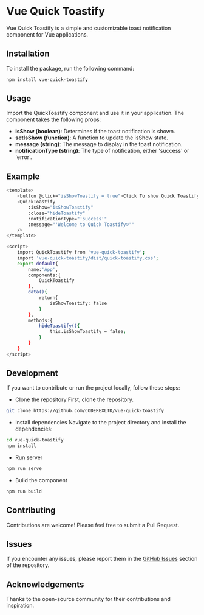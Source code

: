 # Vue Quick Toastify

Vue Quick Toastify is a simple and customizable toast notification component for Vue applications.

## Installation

To install the package, run the following command:

```sh
npm install vue-quick-toastify
```
## Usage
Import the QuickToastify component and use it in your application. The component takes the following props:

- <b>isShow (boolean)</b>: Determines if the toast notification is shown.
- <b>setIsShow (function)</b>: A function to update the isShow state.
- <b>message (string)</b>: The message to display in the toast notification.
- <b>notificationType (string)</b>: The type of notification, either 'success' or 'error'.

## Example
```sh
<template>
    <button @click="isShowToastify = true">Click To show Quick Toastify</button>
    <QuickToastify 
        :isShow="isShowToastify"
        :close="hideToastify"
        :notificationType="'success'"
        :message="'Welcome to Quick Toastify☺'"
    />
</template>

<script>
    import QuickToastify from 'vue-quick-toastify';
    import 'vue-quick-toastify/dist/quick-toastify.css';
    export default{
        name:'App',
        components:{
            QuickToastify
        },
        data(){
            return{
                isShowToastify: false
            }
        },
        methods:{
            hideToastify(){
                this.isShowToastify = false;
            }
        }
    }
</script>
```

## Development
If you want to contribute or run the project locally, follow these steps:

- Clone the repository
First, clone the repository.
```sh
git clone https://github.com/CODEREXLTD/vue-quick-toastify
```
- Install dependencies
Navigate to the project directory and install the dependencies:
```sh
cd vue-quick-toastify
npm install
```
- Run server
```sh
npm run serve
```

- Build the component
```sh
npm run build
```

## Contributing
Contributions are welcome! Please feel free to submit a Pull Request.

## Issues
If you encounter any issues, please report them in the [GitHub Issues](https://github.com/CODEREXLTD/vue-quick-toastify/issues) section of the repository.

## Acknowledgements
Thanks to the open-source community for their contributions and inspiration.
